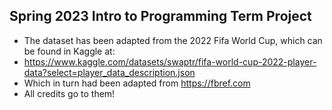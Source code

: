 ## Spring 2023 Intro to Programming Term Project

- The dataset has been adapted from the 2022 Fifa World Cup, which can be found in Kaggle at:
- https://www.kaggle.com/datasets/swaptr/fifa-world-cup-2022-player-data?select=player_data_description.json
- Which in turn had been adapted from https://fbref.com
- All credits go to them!
